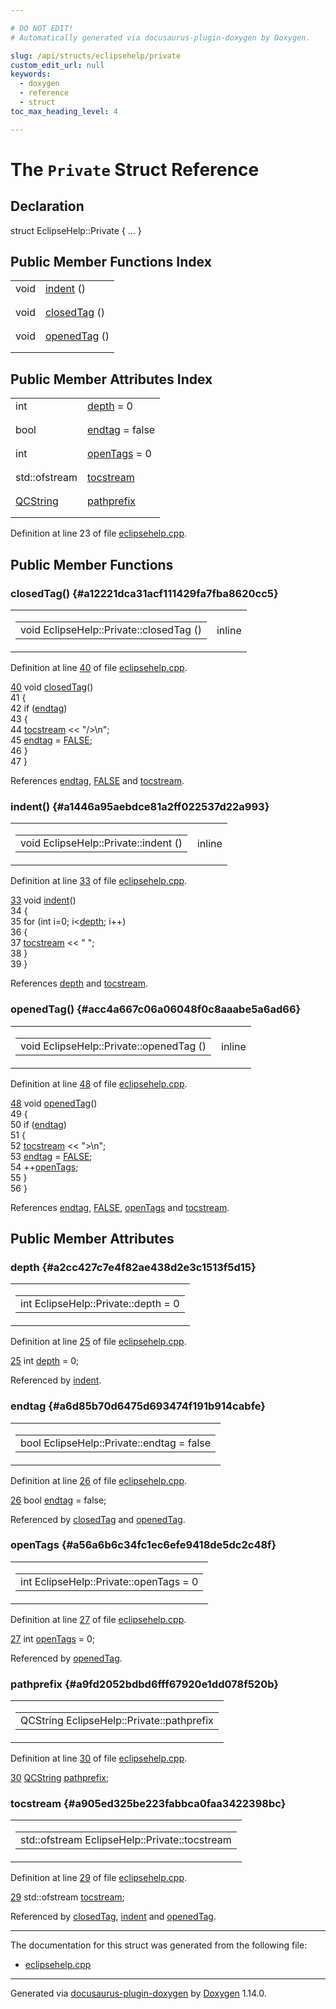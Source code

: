 ```yaml
---

# DO NOT EDIT!
# Automatically generated via docusaurus-plugin-doxygen by Doxygen.

slug: /api/structs/eclipsehelp/private
custom_edit_url: null
keywords:
  - doxygen
  - reference
  - struct
toc_max_heading_level: 4

---
```


<div class="doxyPage">

# The `Private` Struct Reference



## Declaration

<div class="doxyDeclaration">
struct EclipseHelp::Private { ... }
</div>

## Public Member Functions Index

<table class="doxyMembersIndex">

<tr class="doxyMemberIndexItem">
<td class="doxyMemberIndexItemType" align="left" valign="top">void</td>
<td class="doxyMemberIndexItemName" align="left" valign="top"><a href="#a1446a95aebdce81a2ff022537d22a993">indent</a> ()</td>
</tr>
<tr class="doxyMemberIndexDescription">
<td class="doxyMemberIndexDescriptionLeft"></td>
<td class="doxyMemberIndexDescriptionRight">
</td>
</tr>
<tr class="doxyMemberIndexSeparator">
<td class="doxyMemberIndexSeparator" colspan="2"></td>
</tr>

<tr class="doxyMemberIndexItem">
<td class="doxyMemberIndexItemType" align="left" valign="top">void</td>
<td class="doxyMemberIndexItemName" align="left" valign="top"><a href="#a12221dca31acf111429fa7fba8620cc5">closedTag</a> ()</td>
</tr>
<tr class="doxyMemberIndexDescription">
<td class="doxyMemberIndexDescriptionLeft"></td>
<td class="doxyMemberIndexDescriptionRight">
</td>
</tr>
<tr class="doxyMemberIndexSeparator">
<td class="doxyMemberIndexSeparator" colspan="2"></td>
</tr>

<tr class="doxyMemberIndexItem">
<td class="doxyMemberIndexItemType" align="left" valign="top">void</td>
<td class="doxyMemberIndexItemName" align="left" valign="top"><a href="#acc4a667c06a06048f0c8aaabe5a6ad66">openedTag</a> ()</td>
</tr>
<tr class="doxyMemberIndexDescription">
<td class="doxyMemberIndexDescriptionLeft"></td>
<td class="doxyMemberIndexDescriptionRight">
</td>
</tr>
<tr class="doxyMemberIndexSeparator">
<td class="doxyMemberIndexSeparator" colspan="2"></td>
</tr>

</table>

## Public Member Attributes Index

<table class="doxyMembersIndex">

<tr class="doxyMemberIndexItem">
<td class="doxyMemberIndexItemType" align="left" valign="top">int</td>
<td class="doxyMemberIndexItemName" align="left" valign="top"><a href="#a2cc427c7e4f82ae438d2e3c1513f5d15">depth</a> = 0</td>
</tr>
<tr class="doxyMemberIndexDescription">
<td class="doxyMemberIndexDescriptionLeft"></td>
<td class="doxyMemberIndexDescriptionRight">
</td>
</tr>
<tr class="doxyMemberIndexSeparator">
<td class="doxyMemberIndexSeparator" colspan="2"></td>
</tr>

<tr class="doxyMemberIndexItem">
<td class="doxyMemberIndexItemType" align="left" valign="top">bool</td>
<td class="doxyMemberIndexItemName" align="left" valign="top"><a href="#a6d85b70d6475d693474f191b914cabfe">endtag</a> = false</td>
</tr>
<tr class="doxyMemberIndexDescription">
<td class="doxyMemberIndexDescriptionLeft"></td>
<td class="doxyMemberIndexDescriptionRight">
</td>
</tr>
<tr class="doxyMemberIndexSeparator">
<td class="doxyMemberIndexSeparator" colspan="2"></td>
</tr>

<tr class="doxyMemberIndexItem">
<td class="doxyMemberIndexItemType" align="left" valign="top">int</td>
<td class="doxyMemberIndexItemName" align="left" valign="top"><a href="#a56a6b6c34fc1ec6efe9418de5dc2c48f">openTags</a> = 0</td>
</tr>
<tr class="doxyMemberIndexDescription">
<td class="doxyMemberIndexDescriptionLeft"></td>
<td class="doxyMemberIndexDescriptionRight">
</td>
</tr>
<tr class="doxyMemberIndexSeparator">
<td class="doxyMemberIndexSeparator" colspan="2"></td>
</tr>

<tr class="doxyMemberIndexItem">
<td class="doxyMemberIndexItemType" align="left" valign="top">std::ofstream</td>
<td class="doxyMemberIndexItemName" align="left" valign="top"><a href="#a905ed325be223fabbca0faa3422398bc">tocstream</a></td>
</tr>
<tr class="doxyMemberIndexDescription">
<td class="doxyMemberIndexDescriptionLeft"></td>
<td class="doxyMemberIndexDescriptionRight">
</td>
</tr>
<tr class="doxyMemberIndexSeparator">
<td class="doxyMemberIndexSeparator" colspan="2"></td>
</tr>

<tr class="doxyMemberIndexItem">
<td class="doxyMemberIndexItemType" align="left" valign="top"><a href="/web-doxygen/docs/api/classes/qcstring">QCString</a></td>
<td class="doxyMemberIndexItemName" align="left" valign="top"><a href="#a9fd2052bdbd6fff67920e1dd078f520b">pathprefix</a></td>
</tr>
<tr class="doxyMemberIndexDescription">
<td class="doxyMemberIndexDescriptionLeft"></td>
<td class="doxyMemberIndexDescriptionRight">
</td>
</tr>
<tr class="doxyMemberIndexSeparator">
<td class="doxyMemberIndexSeparator" colspan="2"></td>
</tr>

</table>


<p>Definition at line 23 of file <a href="/web-doxygen/docs/api/files/src/eclipsehelp-cpp">eclipsehelp.cpp</a>.</p>

<div class="doxySectionDef">

## Public Member Functions

### closedTag() {#a12221dca31acf111429fa7fba8620cc5}

<div class="doxyMemberItem">
<div class="doxyMemberProto">
<table class="doxyMemberLabels">
<tr class="doxyMemberLabels">
<td class="doxyMemberLabelsLeft">
<table class="doxyMemberName">
<tr>
<td class="doxyMemberName">void EclipseHelp::Private::closedTag ()</td>
</tr>
</table>
</td>
<td class="doxyMemberLabelsRight">
<span class="doxyMemberLabels">
<span class="doxyMemberLabel inline">inline</span>
</span>
</td>
</tr>
</table>
</div>
<div class="doxyMemberDoc">


<p>Definition at line <a href="/web-doxygen/docs/api/files/src/eclipsehelp-cpp/#l00040">40</a> of file <a href="/web-doxygen/docs/api/files/src/eclipsehelp-cpp">eclipsehelp.cpp</a>.</p>

<div class="doxyProgramListing">

<div class="doxyCodeLine"><span class="doxyLineNumber"><a href="#a12221dca31acf111429fa7fba8620cc5">40</a></span><span class="doxyLineContent"><span class="doxyHighlight">  </span><span class="doxyHighlightKeywordType">void</span><span class="doxyHighlight"> <a href="#a12221dca31acf111429fa7fba8620cc5">closedTag</a>()</span></span></div>
<div class="doxyCodeLine"><span class="doxyLineNumber">41</span><span class="doxyLineContent"><span class="doxyHighlight">  {</span></span></div>
<div class="doxyCodeLine"><span class="doxyLineNumber">42</span><span class="doxyLineContent"><span class="doxyHighlight">    </span><span class="doxyHighlightKeywordFlow">if</span><span class="doxyHighlight"> (<a href="#a6d85b70d6475d693474f191b914cabfe">endtag</a>)</span></span></div>
<div class="doxyCodeLine"><span class="doxyLineNumber">43</span><span class="doxyLineContent"><span class="doxyHighlight">    {</span></span></div>
<div class="doxyCodeLine"><span class="doxyLineNumber">44</span><span class="doxyLineContent"><span class="doxyHighlight">      <a href="#a905ed325be223fabbca0faa3422398bc">tocstream</a> &lt;&lt; </span><span class="doxyHighlightStringLiteral">"/&gt;\n"</span><span class="doxyHighlight">;</span></span></div>
<div class="doxyCodeLine"><span class="doxyLineNumber">45</span><span class="doxyLineContent"><span class="doxyHighlight">      <a href="#a6d85b70d6475d693474f191b914cabfe">endtag</a> = <a href="/web-doxygen/docs/api/files/src/qcstring-h/#aa93f0eb578d23995850d61f7d61c55c1">FALSE</a>;</span></span></div>
<div class="doxyCodeLine"><span class="doxyLineNumber">46</span><span class="doxyLineContent"><span class="doxyHighlight">    }</span></span></div>
<div class="doxyCodeLine"><span class="doxyLineNumber">47</span><span class="doxyLineContent"><span class="doxyHighlight">  }</span></span></div>

</div>


References <a href="#a6d85b70d6475d693474f191b914cabfe">endtag</a>, <a href="/web-doxygen/docs/api/files/src/qcstring-h/#aa93f0eb578d23995850d61f7d61c55c1">FALSE</a> and <a href="#a905ed325be223fabbca0faa3422398bc">tocstream</a>.
</div>
</div>

### indent() {#a1446a95aebdce81a2ff022537d22a993}

<div class="doxyMemberItem">
<div class="doxyMemberProto">
<table class="doxyMemberLabels">
<tr class="doxyMemberLabels">
<td class="doxyMemberLabelsLeft">
<table class="doxyMemberName">
<tr>
<td class="doxyMemberName">void EclipseHelp::Private::indent ()</td>
</tr>
</table>
</td>
<td class="doxyMemberLabelsRight">
<span class="doxyMemberLabels">
<span class="doxyMemberLabel inline">inline</span>
</span>
</td>
</tr>
</table>
</div>
<div class="doxyMemberDoc">


<p>Definition at line <a href="/web-doxygen/docs/api/files/src/eclipsehelp-cpp/#l00033">33</a> of file <a href="/web-doxygen/docs/api/files/src/eclipsehelp-cpp">eclipsehelp.cpp</a>.</p>

<div class="doxyProgramListing">

<div class="doxyCodeLine"><span class="doxyLineNumber"><a href="#a1446a95aebdce81a2ff022537d22a993">33</a></span><span class="doxyLineContent"><span class="doxyHighlight">  </span><span class="doxyHighlightKeywordType">void</span><span class="doxyHighlight"> <a href="#a1446a95aebdce81a2ff022537d22a993">indent</a>()</span></span></div>
<div class="doxyCodeLine"><span class="doxyLineNumber">34</span><span class="doxyLineContent"><span class="doxyHighlight">  {</span></span></div>
<div class="doxyCodeLine"><span class="doxyLineNumber">35</span><span class="doxyLineContent"><span class="doxyHighlight">    </span><span class="doxyHighlightKeywordFlow">for</span><span class="doxyHighlight"> (</span><span class="doxyHighlightKeywordType">int</span><span class="doxyHighlight"> i=0; i&lt;<a href="#a2cc427c7e4f82ae438d2e3c1513f5d15">depth</a>; i++)</span></span></div>
<div class="doxyCodeLine"><span class="doxyLineNumber">36</span><span class="doxyLineContent"><span class="doxyHighlight">    {</span></span></div>
<div class="doxyCodeLine"><span class="doxyLineNumber">37</span><span class="doxyLineContent"><span class="doxyHighlight">      <a href="#a905ed325be223fabbca0faa3422398bc">tocstream</a> &lt;&lt; </span><span class="doxyHighlightStringLiteral">"  "</span><span class="doxyHighlight">;</span></span></div>
<div class="doxyCodeLine"><span class="doxyLineNumber">38</span><span class="doxyLineContent"><span class="doxyHighlight">    }</span></span></div>
<div class="doxyCodeLine"><span class="doxyLineNumber">39</span><span class="doxyLineContent"><span class="doxyHighlight">  }</span></span></div>

</div>


References <a href="#a2cc427c7e4f82ae438d2e3c1513f5d15">depth</a> and <a href="#a905ed325be223fabbca0faa3422398bc">tocstream</a>.
</div>
</div>

### openedTag() {#acc4a667c06a06048f0c8aaabe5a6ad66}

<div class="doxyMemberItem">
<div class="doxyMemberProto">
<table class="doxyMemberLabels">
<tr class="doxyMemberLabels">
<td class="doxyMemberLabelsLeft">
<table class="doxyMemberName">
<tr>
<td class="doxyMemberName">void EclipseHelp::Private::openedTag ()</td>
</tr>
</table>
</td>
<td class="doxyMemberLabelsRight">
<span class="doxyMemberLabels">
<span class="doxyMemberLabel inline">inline</span>
</span>
</td>
</tr>
</table>
</div>
<div class="doxyMemberDoc">


<p>Definition at line <a href="/web-doxygen/docs/api/files/src/eclipsehelp-cpp/#l00048">48</a> of file <a href="/web-doxygen/docs/api/files/src/eclipsehelp-cpp">eclipsehelp.cpp</a>.</p>

<div class="doxyProgramListing">

<div class="doxyCodeLine"><span class="doxyLineNumber"><a href="#acc4a667c06a06048f0c8aaabe5a6ad66">48</a></span><span class="doxyLineContent"><span class="doxyHighlight">  </span><span class="doxyHighlightKeywordType">void</span><span class="doxyHighlight"> <a href="#acc4a667c06a06048f0c8aaabe5a6ad66">openedTag</a>()</span></span></div>
<div class="doxyCodeLine"><span class="doxyLineNumber">49</span><span class="doxyLineContent"><span class="doxyHighlight">  {</span></span></div>
<div class="doxyCodeLine"><span class="doxyLineNumber">50</span><span class="doxyLineContent"><span class="doxyHighlight">    </span><span class="doxyHighlightKeywordFlow">if</span><span class="doxyHighlight"> (<a href="#a6d85b70d6475d693474f191b914cabfe">endtag</a>)</span></span></div>
<div class="doxyCodeLine"><span class="doxyLineNumber">51</span><span class="doxyLineContent"><span class="doxyHighlight">    {</span></span></div>
<div class="doxyCodeLine"><span class="doxyLineNumber">52</span><span class="doxyLineContent"><span class="doxyHighlight">      <a href="#a905ed325be223fabbca0faa3422398bc">tocstream</a> &lt;&lt; </span><span class="doxyHighlightStringLiteral">"&gt;\n"</span><span class="doxyHighlight">;</span></span></div>
<div class="doxyCodeLine"><span class="doxyLineNumber">53</span><span class="doxyLineContent"><span class="doxyHighlight">      <a href="#a6d85b70d6475d693474f191b914cabfe">endtag</a> = <a href="/web-doxygen/docs/api/files/src/qcstring-h/#aa93f0eb578d23995850d61f7d61c55c1">FALSE</a>;</span></span></div>
<div class="doxyCodeLine"><span class="doxyLineNumber">54</span><span class="doxyLineContent"><span class="doxyHighlight">      ++<a href="#a56a6b6c34fc1ec6efe9418de5dc2c48f">openTags</a>;</span></span></div>
<div class="doxyCodeLine"><span class="doxyLineNumber">55</span><span class="doxyLineContent"><span class="doxyHighlight">    }</span></span></div>
<div class="doxyCodeLine"><span class="doxyLineNumber">56</span><span class="doxyLineContent"><span class="doxyHighlight">  }</span></span></div>

</div>


References <a href="#a6d85b70d6475d693474f191b914cabfe">endtag</a>, <a href="/web-doxygen/docs/api/files/src/qcstring-h/#aa93f0eb578d23995850d61f7d61c55c1">FALSE</a>, <a href="#a56a6b6c34fc1ec6efe9418de5dc2c48f">openTags</a> and <a href="#a905ed325be223fabbca0faa3422398bc">tocstream</a>.
</div>
</div>

</div>

<div class="doxySectionDef">

## Public Member Attributes

### depth {#a2cc427c7e4f82ae438d2e3c1513f5d15}

<div class="doxyMemberItem">
<div class="doxyMemberProto">
<table class="doxyMemberLabels">
<tr class="doxyMemberLabels">
<td class="doxyMemberLabelsLeft">
<table class="doxyMemberName">
<tr>
<td class="doxyMemberName">int EclipseHelp::Private::depth = 0</td>
</tr>
</table>
</td>
</tr>
</table>
</div>
<div class="doxyMemberDoc">


<p>Definition at line <a href="/web-doxygen/docs/api/files/src/eclipsehelp-cpp/#l00025">25</a> of file <a href="/web-doxygen/docs/api/files/src/eclipsehelp-cpp">eclipsehelp.cpp</a>.</p>

<div class="doxyProgramListing">

<div class="doxyCodeLine"><span class="doxyLineNumber"><a href="#a2cc427c7e4f82ae438d2e3c1513f5d15">25</a></span><span class="doxyLineContent"><span class="doxyHighlight">  </span><span class="doxyHighlightKeywordType">int</span><span class="doxyHighlight"> <a href="#a2cc427c7e4f82ae438d2e3c1513f5d15">depth</a> = 0;</span></span></div>

</div>


Referenced by <a href="#a1446a95aebdce81a2ff022537d22a993">indent</a>.
</div>
</div>

### endtag {#a6d85b70d6475d693474f191b914cabfe}

<div class="doxyMemberItem">
<div class="doxyMemberProto">
<table class="doxyMemberLabels">
<tr class="doxyMemberLabels">
<td class="doxyMemberLabelsLeft">
<table class="doxyMemberName">
<tr>
<td class="doxyMemberName">bool EclipseHelp::Private::endtag = false</td>
</tr>
</table>
</td>
</tr>
</table>
</div>
<div class="doxyMemberDoc">


<p>Definition at line <a href="/web-doxygen/docs/api/files/src/eclipsehelp-cpp/#l00026">26</a> of file <a href="/web-doxygen/docs/api/files/src/eclipsehelp-cpp">eclipsehelp.cpp</a>.</p>

<div class="doxyProgramListing">

<div class="doxyCodeLine"><span class="doxyLineNumber"><a href="#a6d85b70d6475d693474f191b914cabfe">26</a></span><span class="doxyLineContent"><span class="doxyHighlight">  </span><span class="doxyHighlightKeywordType">bool</span><span class="doxyHighlight"> <a href="#a6d85b70d6475d693474f191b914cabfe">endtag</a> = </span><span class="doxyHighlightKeyword">false</span><span class="doxyHighlight">;</span></span></div>

</div>


Referenced by <a href="#a12221dca31acf111429fa7fba8620cc5">closedTag</a> and <a href="#acc4a667c06a06048f0c8aaabe5a6ad66">openedTag</a>.
</div>
</div>

### openTags {#a56a6b6c34fc1ec6efe9418de5dc2c48f}

<div class="doxyMemberItem">
<div class="doxyMemberProto">
<table class="doxyMemberLabels">
<tr class="doxyMemberLabels">
<td class="doxyMemberLabelsLeft">
<table class="doxyMemberName">
<tr>
<td class="doxyMemberName">int EclipseHelp::Private::openTags = 0</td>
</tr>
</table>
</td>
</tr>
</table>
</div>
<div class="doxyMemberDoc">


<p>Definition at line <a href="/web-doxygen/docs/api/files/src/eclipsehelp-cpp/#l00027">27</a> of file <a href="/web-doxygen/docs/api/files/src/eclipsehelp-cpp">eclipsehelp.cpp</a>.</p>

<div class="doxyProgramListing">

<div class="doxyCodeLine"><span class="doxyLineNumber"><a href="#a56a6b6c34fc1ec6efe9418de5dc2c48f">27</a></span><span class="doxyLineContent"><span class="doxyHighlight">  </span><span class="doxyHighlightKeywordType">int</span><span class="doxyHighlight"> <a href="#a56a6b6c34fc1ec6efe9418de5dc2c48f">openTags</a> = 0;</span></span></div>

</div>


Referenced by <a href="#acc4a667c06a06048f0c8aaabe5a6ad66">openedTag</a>.
</div>
</div>

### pathprefix {#a9fd2052bdbd6fff67920e1dd078f520b}

<div class="doxyMemberItem">
<div class="doxyMemberProto">
<table class="doxyMemberLabels">
<tr class="doxyMemberLabels">
<td class="doxyMemberLabelsLeft">
<table class="doxyMemberName">
<tr>
<td class="doxyMemberName">QCString EclipseHelp::Private::pathprefix</td>
</tr>
</table>
</td>
</tr>
</table>
</div>
<div class="doxyMemberDoc">


<p>Definition at line <a href="/web-doxygen/docs/api/files/src/eclipsehelp-cpp/#l00030">30</a> of file <a href="/web-doxygen/docs/api/files/src/eclipsehelp-cpp">eclipsehelp.cpp</a>.</p>

<div class="doxyProgramListing">

<div class="doxyCodeLine"><span class="doxyLineNumber"><a href="#a9fd2052bdbd6fff67920e1dd078f520b">30</a></span><span class="doxyLineContent"><span class="doxyHighlight">  <a href="/web-doxygen/docs/api/classes/qcstring">QCString</a> <a href="#a9fd2052bdbd6fff67920e1dd078f520b">pathprefix</a>;</span></span></div>

</div>

</div>
</div>

### tocstream {#a905ed325be223fabbca0faa3422398bc}

<div class="doxyMemberItem">
<div class="doxyMemberProto">
<table class="doxyMemberLabels">
<tr class="doxyMemberLabels">
<td class="doxyMemberLabelsLeft">
<table class="doxyMemberName">
<tr>
<td class="doxyMemberName">std::ofstream EclipseHelp::Private::tocstream</td>
</tr>
</table>
</td>
</tr>
</table>
</div>
<div class="doxyMemberDoc">


<p>Definition at line <a href="/web-doxygen/docs/api/files/src/eclipsehelp-cpp/#l00029">29</a> of file <a href="/web-doxygen/docs/api/files/src/eclipsehelp-cpp">eclipsehelp.cpp</a>.</p>

<div class="doxyProgramListing">

<div class="doxyCodeLine"><span class="doxyLineNumber"><a href="#a905ed325be223fabbca0faa3422398bc">29</a></span><span class="doxyLineContent"><span class="doxyHighlight">  std::ofstream <a href="#a905ed325be223fabbca0faa3422398bc">tocstream</a>;</span></span></div>

</div>


Referenced by <a href="#a12221dca31acf111429fa7fba8620cc5">closedTag</a>, <a href="#a1446a95aebdce81a2ff022537d22a993">indent</a> and <a href="#acc4a667c06a06048f0c8aaabe5a6ad66">openedTag</a>.
</div>
</div>

</div>

<hr/>

<p>The documentation for this struct was generated from the following file:</p>

<ul>
<li><a href="/web-doxygen/docs/api/files/src/eclipsehelp-cpp">eclipsehelp.cpp</a></li>
</ul>

<hr/>

<p class="doxyGeneratedBy">Generated via <a href="https://github.com/xpack/docusaurus-plugin-doxygen">docusaurus-plugin-doxygen</a> by <a href="https://www.doxygen.nl">Doxygen</a> 1.14.0.</p>

</div>
